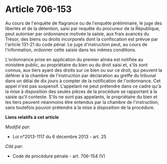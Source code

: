 # Article 706-153

Au cours de l'enquête de flagrance ou de l'enquête préliminaire, le juge des libertés et de la détention, saisi par requête
du procureur de la République, peut autoriser par ordonnance motivée la saisie, aux frais avancés du Trésor, des biens ou
droits incorporels dont la confiscation est prévue par l'article 131-21 du code pénal. Le juge d'instruction peut, au cours
de l'information, ordonner cette saisie dans les mêmes conditions. 

L'ordonnance prise en application du premier alinéa est notifiée au ministère public, au propriétaire du bien ou du droit
saisi et, s'ils sont connus, aux tiers ayant des droits sur ce bien ou sur ce droit, qui peuvent la déférer à la chambre de
l'instruction par déclaration au greffe du tribunal dans un délai de dix jours à compter de la notification de l'ordonnance.
Cet appel n'est pas suspensif. L'appelant ne peut prétendre dans ce cadre qu'à la mise à disposition des seules pièces de la
procédure se rapportant à la saisie qu'il conteste. S'ils ne sont pas appelants, le propriétaire du bien et les tiers peuvent
néanmoins être entendus par la chambre de l'instruction, sans toutefois pouvoir prétendre à la mise à disposition de la
procédure.

**Liens relatifs à cet article**

_Modifié par_:

  - Loi n°2013-1117 du 6 décembre 2013 - art. 25

_Cité par_:

  - Code de procédure pénale - art. 706-154 (V)
